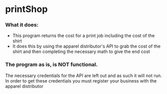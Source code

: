 # printShop

### What it does:

- This program returns the cost for a print job including the cost of the shirt
- It does this by using the apparel distributor's API to grab the cost of the shirt and then completing the necessary math to give the end cost

### The program as is, is NOT functional.

<p>The necessary credentials for the API are left out and as such it will not run. In order to get these credentials you must register your business with the apparel distributor</p>


